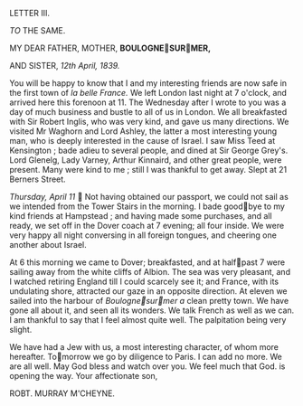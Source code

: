 ﻿LETTER III.

*TO* THE SAME.

MY DEAR FATHER, MOTHER, 		**BOULOGNESURMER,**

AND SISTER,		*12th April, 1839.*

You will be happy to know that I and my interesting friends are now safe in the first town of *la belle France.* We left London last night at 7 o'clock, and arrived here this forenoon at 11. The Wednesday after I wrote to you was a day of much business and bustle to all of us in London. We all breakfasted with Sir Robert Inglis, who was very kind, and gave us many directions. We visited Mr Waghorn and Lord Ashley, the latter a most interesting young man, who is deeply interested in the cause of Israel. I saw Miss Teed at Kensington ; bade adieu to several people, and dined at Sir George Grey's. Lord Glenelg, Lady Varney, Arthur Kinnaird, and other great people, were present. Many were kind to me ; still I was thankful to get away. Slept at 21 Berners Street.

*Thursday, April 11*   Not having obtained our passport, we could not sail as we intended from the Tower Stairs in the morning. I bade goodbye to my kind friends at Hampstead ; and having made some purchases, and all ready, we set off in the Dover coach at 7 evening; all four inside. We were very happy all night conversing in all foreign tongues, and cheering one another about Israel.

At 6 this morning we came to Dover; breakfasted, and at halfpast 7 were sailing away from the white cliffs of Albion. The sea was very pleasant, and I watched retiring England till I could scarcely see it; and France, with its undulating shore, attracted our gaze in an opposite direction. At eleven we sailed into the harbour of *Boulognesurmer a* clean pretty town. We have gone all about it, and seen all its wonders. We talk French as well as we can. I am thankful to say that I feel almost quite well. The palpitation being very slight.

We have had a Jew with us, a most interesting character, of whom more hereafter. Tomorrow we go by diligence to Paris. I can add no more. We are all well. May God bless and watch over you. We feel much that God. is opening the way. Your affectionate son,

ROBT. MURRAY M'CHEYNE.
